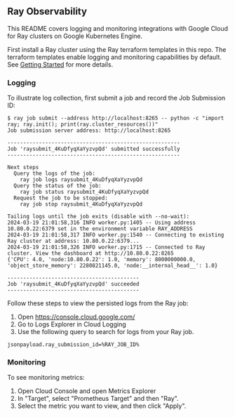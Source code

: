 ## Ray Observability

This README covers logging and monitoring integrations with Google Cloud for Ray clusters on Google Kubernetes Engine.

First install a Ray cluster using the Ray terraform templates in this repo. The terraform templates
enable logging and monitoring capabilities by default. See [Getting Started](../../README.md#getting-started) for
more details.

### Logging

To illustrate log collection, first submit a job and record the Job Submission ID:

```
$ ray job submit --address http://localhost:8265 -- python -c "import ray; ray.init(); print(ray.cluster_resources())"
Job submission server address: http://localhost:8265

-------------------------------------------------------
Job 'raysubmit_4KuDfyqXaYyzvpQd' submitted successfully
-------------------------------------------------------

Next steps
  Query the logs of the job:
    ray job logs raysubmit_4KuDfyqXaYyzvpQd
  Query the status of the job:
    ray job status raysubmit_4KuDfyqXaYyzvpQd
  Request the job to be stopped:
    ray job stop raysubmit_4KuDfyqXaYyzvpQd

Tailing logs until the job exits (disable with --no-wait):
2024-03-19 21:01:58,316 INFO worker.py:1405 -- Using address 10.80.0.22:6379 set in the environment variable RAY_ADDRESS
2024-03-19 21:01:58,317 INFO worker.py:1540 -- Connecting to existing Ray cluster at address: 10.80.0.22:6379...
2024-03-19 21:01:58,326 INFO worker.py:1715 -- Connected to Ray cluster. View the dashboard at http://10.80.0.22:8265 
{'CPU': 4.0, 'node:10.80.0.22': 1.0, 'memory': 8000000000.0, 'object_store_memory': 2280821145.0, 'node:__internal_head__': 1.0}

------------------------------------------
Job 'raysubmit_4KuDfyqXaYyzvpQd' succeeded
------------------------------------------
```

Follow these steps to view the persisted logs from the Ray job:

1. Open https://console.cloud.google.com/ 
2. Go to Logs Explorer in Cloud Logging
3. Use the following query to search for logs from your Ray job.

```
jsonpayload.ray_submission_id=%RAY_JOB_ID%
```

### Monitoring

To see monitoring metrics:
1. Open Cloud Console and open Metrics Explorer
2. In "Target", select "Prometheus Target" and then "Ray".
3. Select the metric you want to view, and then click "Apply".